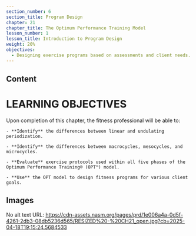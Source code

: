 ```yaml
---
section_number: 6
section_title: Program Design
chapter: 21
chapter_title: The Optimum Performance Training Model
lesson_number: 1
lesson_title: Introduction to Program Design
weight: 20%
objectives:
  - Designing exercise programs based on assessments and client needs.
---
```


## Content
# LEARNING OBJECTIVES

Upon completion of this chapter, the fitness professional will be able to:

	- **Identify** the differences between linear and undulating periodization.

	- **Identify** the differences between macrocycles, mesocycles, and microcycles.

	- **Evaluate** exercise protocols used within all five phases of the Optimum Performance Training® (OPT™) model.

	- **Use** the OPT model to design fitness programs for various client goals.

## Images

No alt text
URL: https://cdn-assets.nasm.org/pages/prd/1e006a4a-0d5f-4261-2db3-08db5236d565/RESIZED%20-%20CH21_open.jpg?cb=2025-04-18T19:15:24.5684533